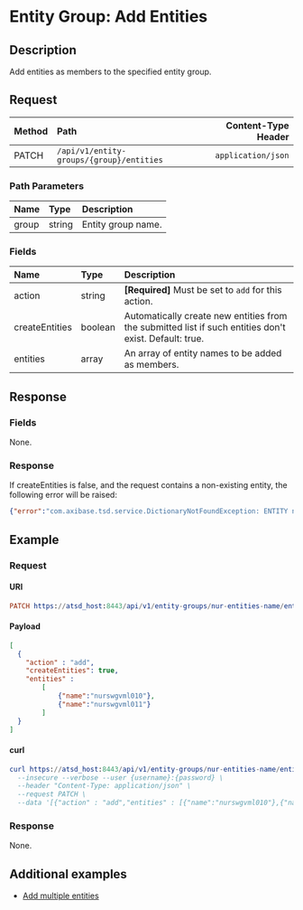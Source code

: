 # Entity Group: Add Entities

## Description

Add entities as members to the specified entity group.

## Request

| **Method** | **Path** | **Content-Type Header**|
|:---|:---|---:|
| PATCH | `/api/v1/entity-groups/{group}/entities` | `application/json` |

### Path Parameters 

|**Name**|**Type**|**Description**|
|:---|:---|:---|
| group |string|Entity group name.|

### Fields

|**Name**|**Type**|**Description**|
|:---|:---|:---|
| action | string | **[Required]** Must be set to `add` for this action. |
| createEntities | boolean | Automatically create new entities from the submitted list if such entities don't exist. Default: true. |
| entities | array | An array of entity names to be added as members. |

## Response

### Fields

None.

### Response

If createEntities is false, and the request contains a non-existing entity, the following error will be raised:

```json
{"error":"com.axibase.tsd.service.DictionaryNotFoundException: ENTITY not found for name: 'e-111'"}
```

## Example

### Request

#### URI

```elm
PATCH https://atsd_host:8443/api/v1/entity-groups/nur-entities-name/entities
```

#### Payload

```json
[
  {
    "action" : "add",
    "createEntities": true,
    "entities" : 
        [
            {"name":"nurswgvml010"},
            {"name":"nurswgvml011"}
        ]
  }
]
```

#### curl

```elm
curl https://atsd_host:8443/api/v1/entity-groups/nur-entities-name/entities \
  --insecure --verbose --user {username}:{password} \
  --header "Content-Type: application/json" \
  --request PATCH \
  --data '[{"action" : "add","entities" : [{"name":"nurswgvml010"},{"name":"nurswgvml011"}]}]'
  ```
  
### Response

None.

## Additional examples

* [Add multiple entities](examples/add-multiple-entities.md)
